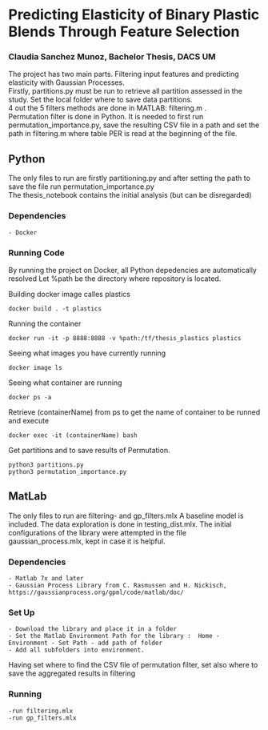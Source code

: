 # Predicting Elasticity of Binary Plastic Blends Through Feature Selection
### Claudia Sanchez Munoz, Bachelor Thesis, DACS UM

The project has two main parts. Filtering input features and predicting elasticity with Gaussian Processes.  
Firstly, partitions.py must be run to retrieve all partition assessed in the study. Set the local folder where to save data partitions.      
4 out the 5 filters methods are done in MATLAB: filtering.m .   
Permutation filter is done in Python. It is needed to first run permutation_importance.py, save the resulting CSV file in a path and set the path in filtering.m where table PER is read at the beginning of the file.  

## Python 
The only files to run are firstly partitioning.py and after setting the path to save the file run permutation_importance.py  
The thesis_notebook contains the initial analysis (but can be disregarded)

### Dependencies
    - Docker
### Running Code 
By running the project on Docker, all Python depedencies are automatically resolved
Let %path be the directory where repository is located.
    
Building docker image calles plastics
```
docker build . -t plastics
```

Running the container
```
docker run -it -p 8888:8888 -v %path:/tf/thesis_plastics plastics 

```

Seeing what images you have currently running

```
docker image ls
```

Seeing what container are running 

```
docker ps -a 
```
Retrieve (containerName) from ps to get the name of container to be runned and execute
```
docker exec -it (containerName) bash

````
Get partitions and  to save results of Permutation. 
```
python3 partitions.py 
python3 permutation_importance.py

````

## MatLab 
The only files to run are filtering- and gp_filters.mlx         A baseline model is included. The data exploration is done in testing_dist.mlx. The initial configurations of the library were attempted in the file gaussian_process.mlx, kept in case it is helpful. 

### Dependencies 
    - Matlab 7x and later
    - Gaussian Process Library from C. Rasmussen and H. Nickisch, https://gaussianprocess.org/gpml/code/matlab/doc/

### Set Up 
    - Download the library and place it in a folder
    - Set the Matlab Environment Path for the library :  Home - Environment - Set Path - add path of folder
    - Add all subfolders into environment. 
Having set where to find the CSV file of permutation filter, set also where to save the aggregated results in filtering 
### Running
    -run filtering.mlx 
    -run gp_filters.mlx
